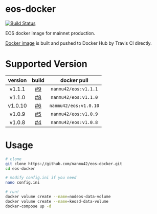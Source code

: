 # eos-docker

[![Build Status](https://travis-ci.org/nanmu42/eos-docker.svg?branch=master)](https://travis-ci.org/nanmu42/eos-docker)

EOS docker image for mainnet production.

[Docker image](https://hub.docker.com/r/nanmu42/eos/) is built and pushed to Docker Hub by Travis CI directly.

# Supported Version

| version |                              build                              |      docker pull     |
|:-------:|:---------------------------------------------------------------:|:--------------------:|
| v1.1.1  | [#9](https://travis-ci.org/nanmu42/eos-docker/builds/408078022) | `nanmu42/eos:v1.1.1` |
| v1.1.0  | [#8](https://travis-ci.org/nanmu42/eos-docker/builds/405639870) | `nanmu42/eos:v1.1.0` |
| v1.0.10  | [#6](https://travis-ci.org/nanmu42/eos-docker/builds/404748634) | `nanmu42/eos:v1.0.10` |
| v1.0.9  | [#5](https://travis-ci.org/nanmu42/eos-docker/builds/402543083) | `nanmu42/eos:v1.0.9` |
| v1.0.8  | [#4](https://travis-ci.org/nanmu42/eos-docker/builds/401471073) | `nanmu42/eos:v1.0.8` |

# Usage

```bash
# clone
git clone https://github.com/nanmu42/eos-docker.git
cd eos-docker

# modify config.ini if you need
nano config.ini

# run!
docker volume create --name=nodeos-data-volume
docker volume create --name=keosd-data-volume
docker-compose up -d
```
